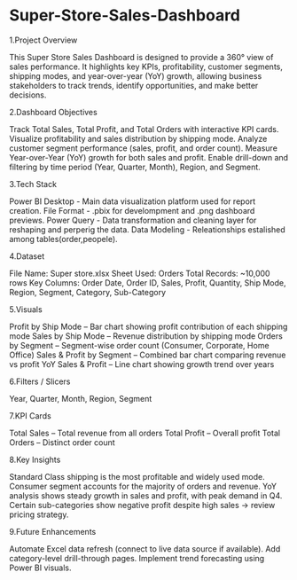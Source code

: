 # Super-Store-Sales-Dashboard

1.Project Overview

  This Super Store Sales Dashboard is designed to provide a 360° view of sales performance. It highlights key KPIs,       profitability, customer segments, shipping modes, and year-over-year (YoY) growth, allowing business stakeholders to track trends, identify opportunities, and make better decisions.

2.Dashboard Objectives

  Track Total Sales, Total Profit, and Total Orders with interactive KPI cards.
  Visualize profitability and sales distribution by shipping mode.
  Analyze customer segment performance (sales, profit, and order count).
  Measure Year-over-Year (YoY) growth for both sales and profit.
  Enable drill-down and filtering by time period (Year, Quarter, Month), Region, and Segment.

3.Tech Stack

  Power BI Desktop - Main data visualization platform used for report creation.
  File Format - .pbix for develompment and .png dashboard previews.
  Power Query - Data transformation and cleaning layer for reshaping and perperig the data.
  Data Modeling - Releationships estalished among tables(order,peopele).

4.Dataset

  File Name: Super store.xlsx
  Sheet Used: Orders
  Total Records: ~10,000 rows
  Key Columns:
  Order Date, Order ID, Sales, Profit, Quantity, Ship Mode, Region, Segment, Category, Sub-Category

5.Visuals

  Profit by Ship Mode – Bar chart showing profit contribution of each shipping mode
  Sales by Ship Mode – Revenue distribution by shipping mode
  Orders by Segment – Segment-wise order count (Consumer, Corporate, Home Office)
  Sales & Profit by Segment – Combined bar chart comparing revenue vs profit
  YoY Sales & Profit – Line chart showing growth trend over years

6.Filters / Slicers

  Year, Quarter, Month, Region, Segment
  
7.KPI Cards

  Total Sales – Total revenue from all orders
  Total Profit – Overall profit
  Total Orders – Distinct order count

8.Key Insights

  Standard Class shipping is the most profitable and widely used mode.
  Consumer segment accounts for the majority of orders and revenue.
  YoY analysis shows steady growth in sales and profit, with peak demand in Q4.
  Certain sub-categories show negative profit despite high sales → review pricing strategy.

9.Future Enhancements

  Automate Excel data refresh (connect to live data source if available).
  Add category-level drill-through pages.
  Implement trend forecasting using Power BI visuals.
